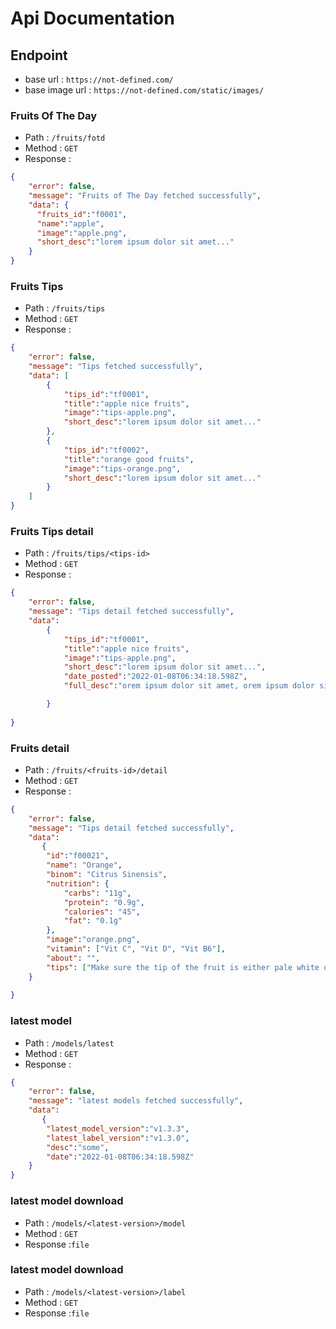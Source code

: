 # Api Documentation
## Endpoint
- base url : ``https://not-defined.com/``
- base image url : ``https://not-defined.com/static/images/``
### Fruits Of The Day
- Path : ``/fruits/fotd``
- Method : ``GET``
- Response :
```json
{
    "error": false,
    "message": "Fruits of The Day fetched successfully",
    "data": {
      "fruits_id":"f0001",
      "name":"apple",
      "image":"apple.png",
      "short_desc":"lorem ipsum dolor sit amet..."
    }
}

```
### Fruits Tips
- Path : ``/fruits/tips``
- Method : ``GET``
- Response :
```json
{
    "error": false,
    "message": "Tips fetched successfully",
    "data": [
        {
            "tips_id":"tf0001",
            "title":"apple nice fruits",
            "image":"tips-apple.png",
            "short_desc":"lorem ipsum dolor sit amet..."
        },
        {
            "tips_id":"tf0002",
            "title":"orange good fruits",
            "image":"tips-orange.png",
            "short_desc":"lorem ipsum dolor sit amet..."
        }
    ]
}

```
### Fruits Tips detail
- Path : ``/fruits/tips/<tips-id>``
- Method : ``GET``
- Response :
```json
{
    "error": false,
    "message": "Tips detail fetched successfully",
    "data": 
        {
            "tips_id":"tf0001",
            "title":"apple nice fruits",
            "image":"tips-apple.png",
            "short_desc":"lorem ipsum dolor sit amet...",
            "date_posted":"2022-01-08T06:34:18.598Z",
            "full_desc":"orem ipsum dolor sit amet, orem ipsum dolor sit amet,orem ipsum dolor sit amet,orem ipsum dolor sit amet"

        }
        
}

```
### Fruits detail
- Path : ``/fruits/<fruits-id>/detail``
- Method : ``GET``
- Response :
```json
{
    "error": false,
    "message": "Tips detail fetched successfully",
    "data": 
       {
        "id":"f00021",
        "name": "Orange",
        "binom": "Citrus Sinensis",
        "nutrition": {
            "carbs": "11g",
            "protein": "0.9g",
            "calories": "45",
            "fat": "0.1g"
        },
        "image":"orange.png",
        "vitamin": ["Vit C", "Vit D", "Vit B6"],
        "about": "",
        "tips": ["Make sure the tip of the fruit is either pale white or yellowish brown. Avoid oranges with dark-looking tip", "Make sure the skin looks clear or have minimal blemishes"]
    }
        
}

```

### latest model
- Path : ``/models/latest``
- Method : ``GET``
- Response :
```json
{
    "error": false,
    "message": "latest models fetched successfully",
    "data": 
       {
        "latest_model_version":"v1.3.3",
        "latest_label_version":"v1.3.0",
        "desc":"some",
        "date":"2022-01-08T06:34:18.598Z"
    }     
}

```

### latest model download
- Path : ``/models/<latest-version>/model``
- Method : ``GET``
- Response :``file``

### latest model download
- Path : ``/models/<latest-version>/label``
- Method : ``GET``
- Response :``file``